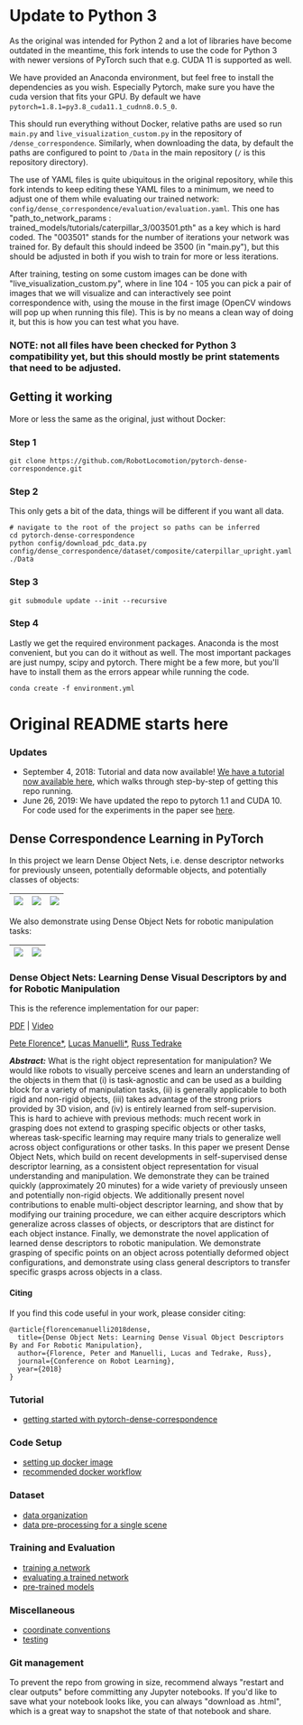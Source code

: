 
# Update to Python 3

As the original was intended for Python 2 and a lot of libraries have become outdated in the meantime, this fork intends to use the code for Python 3 with newer versions of PyTorch such that e.g. CUDA 11 is supported as well. 

We have provided an Anaconda environment, but feel free to install the dependencies as you wish. Especially Pytorch, make sure you have the cuda version that fits your GPU. By default we have `pytorch=1.8.1=py3.8_cuda11.1_cudnn8.0.5_0`.

This should run everything without Docker, relative paths are used so run `main.py` and `live_visualization_custom.py` in the repository of `/dense_correspondence`. Similarly, when downloading the data, by default the paths are configured to point to `/Data` in the main repository (`/` is this repository directory).

The use of YAML files is quite ubiquitous in the original repository, while this fork intends to keep editing these YAML files to a minimum, we need to adjust one of them while evaluating our trained network: `config/dense_correspondence/evaluation/evaluation.yaml`. This one has "path_to_network_params : trained_models/tutorials/caterpillar_3/003501.pth" as a key which is hard coded. The "003501" stands for the number of iterations your network was trained for. By default this should indeed be 3500 (in "main.py"), but this should be adjusted in both if you wish to train for more or less iterations.

After training, testing on some custom images can be done with "live_visualization_custom.py", where in line 104 - 105 you can pick a pair of images that we will visualize and can interactively see point correspondence with, using the mouse in the first image (OpenCV windows will pop up when running this file). This is by no means a clean way of doing it, but this is how you can test what you have.


### NOTE: not all files have been checked for Python 3 compatibility yet, but this should mostly be print statements that need to be adjusted.


## Getting it working

More or less the same as the original, just without Docker:
### Step 1
```
git clone https://github.com/RobotLocomotion/pytorch-dense-correspondence.git
```

### Step 2
This only gets a bit of the data, things will be different if you want all data.
```
# navigate to the root of the project so paths can be inferred
cd pytorch-dense-correspondence
python config/download_pdc_data.py config/dense_correspondence/dataset/composite/caterpillar_upright.yaml ./Data
```

### Step 3
```
git submodule update --init --recursive
```

### Step 4
Lastly we get the required environment packages. Anaconda is the most convenient, but you can do it without as well. The most important packages are just numpy, scipy and pytorch. There might be a few more, but you'll have to install them as the errors appear while running the code.
```
conda create -f environment.yml
```






# Original README starts here
### Updates 

- September 4, 2018: Tutorial and data now available!  [We have a tutorial now available here](./doc/tutorial_getting_started.md), which walks through step-by-step of getting this repo running.
- June 26, 2019: We have updated the repo to pytorch 1.1 and CUDA 10. For code used for the experiments in the paper see [here](https://github.com/RobotLocomotion/pytorch-dense-correspondence/releases/tag/pytorch-0.3).


## Dense Correspondence Learning in PyTorch

In this project we learn Dense Object Nets, i.e. dense descriptor networks for previously unseen, potentially deformable objects, and potentially classes of objects:

![](./doc/caterpillar_trim.gif)  |  ![](./doc/shoes_trim.gif) | ![](./doc/hats_trim.gif)
:-------------------------:|:-------------------------:|:-------------------------:

We also demonstrate using Dense Object Nets for robotic manipulation tasks:

![](./doc/caterpillar_grasps.gif)  |  ![](./doc/shoe_tongue_grasps.gif)
:-------------------------:|:-------------------------:

### Dense Object Nets: Learning Dense Visual Descriptors by and for Robotic Manipulation

This is the reference implementation for our paper:

[PDF](https://arxiv.org/pdf/1806.08756.pdf) | [Video](https://www.youtube.com/watch?v=L5UW1VapKNE)

[Pete Florence*](http://www.peteflorence.com/), [Lucas Manuelli*](http://lucasmanuelli.com/), [Russ Tedrake](https://groups.csail.mit.edu/locomotion/russt.html)

<em><b>Abstract:</b></em> What is the right object representation for manipulation? We would like robots to visually perceive scenes and learn an understanding of the objects in them that (i) is task-agnostic and can be used as a building block for a variety of manipulation tasks, (ii) is generally applicable to both rigid and non-rigid objects, (iii) takes advantage of the strong priors provided by 3D vision, and (iv) is entirely learned from self-supervision.  This is hard to achieve with previous methods: much recent work in grasping does not extend to grasping specific objects or other tasks, whereas task-specific learning may require many trials to generalize well across object configurations or other tasks.  In this paper we present Dense Object Nets, which build on recent developments in self-supervised dense descriptor learning, as a consistent object representation for visual understanding and manipulation. We demonstrate they can be trained quickly (approximately 20 minutes) for a wide variety of previously unseen and potentially non-rigid objects.  We additionally present novel contributions to enable multi-object descriptor learning, and show that by modifying our training procedure, we can either acquire descriptors which generalize across classes of objects, or descriptors that are distinct for each object instance. Finally, we demonstrate the novel application of learned dense descriptors to robotic manipulation. We demonstrate grasping of specific points on an object across potentially deformed object configurations, and demonstrate using class general descriptors to transfer specific grasps across objects in a class. 

#### Citing

If you find this code useful in your work, please consider citing:

```
@article{florencemanuelli2018dense,
  title={Dense Object Nets: Learning Dense Visual Object Descriptors By and For Robotic Manipulation},
  author={Florence, Peter and Manuelli, Lucas and Tedrake, Russ},
  journal={Conference on Robot Learning},
  year={2018}
}
```

### Tutorial

- [getting started with pytorch-dense-correspondence](./doc/tutorial_getting_started.md)

### Code Setup

- [setting up docker image](doc/docker_build_instructions.md)
- [recommended docker workflow ](doc/recommended_workflow.md)

### Dataset

- [data organization](doc/data_organization.md)
- [data pre-processing for a single scene](doc/data_processing_single_scene.md)

### Training and Evaluation
- [training a network](doc/training.md)
- [evaluating a trained network](doc/dcn_evaluation.md)
- [pre-trained models](doc/model_zoo.md)

### Miscellaneous
- [coordinate conventions](doc/coordinate_conventions.md)
- [testing](doc/testing.md)

### Git management

To prevent the repo from growing in size, recommend always "restart and clear outputs" before committing any Jupyter notebooks.  If you'd like to save what your notebook looks like, you can always "download as .html", which is a great way to snapshot the state of that notebook and share.

